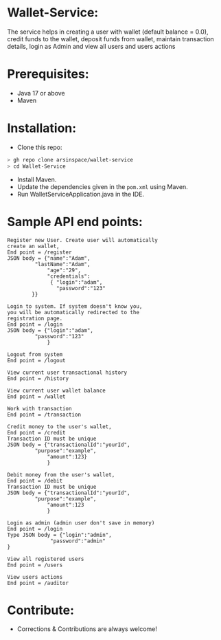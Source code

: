 # Wallet-Service:
The service helps in creating a user with wallet (default balance = 0.0), credit funds to the wallet, deposit funds from wallet, maintain transaction details, login as Admin and view all users and users actions

# Prerequisites:
- Java 17 or above
- Maven

# Installation:
- Clone this repo:
```bash
> gh repo clone arsinspace/wallet-service
> cd Wallet-Service
```
- Install Maven.
- Update the dependencies given in the `pom.xml` using Maven.
- Run WalletServiceApplication.java in the IDE.

# Sample API end points:
```
Register new User. Create user will automatically 
create an wallet,
End point = /register
JSON body = {"name":"Adam",
	     "lastName":"Adam",
             "age":"29",
             "credentials":
              { "login":"adam",
                "password":"123"
		}}
```
```
Login to system. If system doesn't know you, 
you will be automatically redirected to the 
registration page.
End point = /login
JSON body = {"login":"adam",
	     "password":"123"
             }
```
```
Logout from system
End point = /logout
```
```
View current user transactional history
End point = /history
```
```
View current user wallet balance
End point = /wallet
```
```
Work with transaction
End point = /transaction
```
```
Credit money to the user's wallet,
End point = /credit
Transaction ID must be unique
JSON body = {"transactionalId":"yourId",
	     "purpose":"example",
             "amount":123}
             }
```
```
Debit money from the user's wallet,
End point = /debit
Transaction ID must be unique
JSON body = {"transactionalId":"yourId",
	     "purpose":"example",
             "amount":123
             }
```
```
Login as admin (admin user don't save in memory)
End point = /login
Type JSON body = {"login":"admin",
	          "password":"admin"
}
```
```
View all registered users
End point = /users
```
```
View users actions
End point = /auditor
```

# Contribute:
* Corrections & Contributions are always welcome! 
